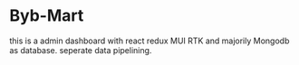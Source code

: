 # Byb-Mart
this is a admin dashboard with react redux MUI RTK and majorily Mongodb as database.
seperate data pipelining.
